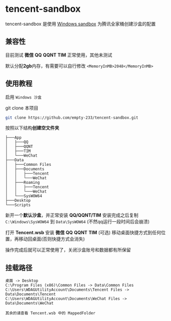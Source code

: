 # tencent-sandbox

tencent-sandbox 是使用 [Windows sandbox](https://learn.microsoft.com/zh-cn/windows/security/application-security/application-isolation/windows-sandbox/windows-sandbox-overview) 为腾讯全家桶创建沙盒的配置

## 兼容性

目前测试 **微信** **QQ** **QQNT** **TIM** 正常使用，其他未测试

默认分配**2gb**内存，有需要可以自行修改 `<MemoryInMB>2048</MemoryInMB>`

## 使用教程

启用 `Windows 沙盒`

git clone 本项目

``` bash
git clone https://github.com/empty-233/tencent-sandbox.git
```

按照以下结构**创建空文件夹**

``` text
├───App
│   ├───QQ
│   ├───QQNT
│   ├───TIM
│   └───WeChat
├───Data
│   ├───Common Files
│   ├───Documents
│   │   ├───Tencent
│   │   └───WeChat
│   ├───Roaming
│   │   ├───Tencent
│   │   └───WeChat
│   └───SysWOW64
├───Desktop
└───Scripts
```

新开一个**默认沙盒**，并正常安装 **QQ/QQNT/TIM**
安装完成之后复制 `C:\Windows\SysWOW64` 到 `Data\SysWOW64` (不然qq运行一段时间后会崩溃)

打开 **Tencent.wsb**
安装 **微信** **QQ** **QQNT** **TIM** (可选)
移动桌面快捷方式到任何位置，再移动回桌面(否则快捷方式会消失)

操作完成后就可以正常使用了，关闭沙盒账号和数据都有所保留

## 挂载路径

``` text
桌面 -> Desktop
C:\Program Files (x86)\Common Files -> Data\Common Files
C:\Users\WDAGUtilityAccount\Documents\Tencent Files -> Data\Documents\Tencent
C:\Users\WDAGUtilityAccount\Documents\WeChat Files -> Data\Documents\WeChat

其余的请查看 Tencent.wsb 中的 MappedFolder
```
